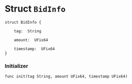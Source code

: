 # Struct `BidInfo`

```cadence
struct BidInfo {

    tag:  String

    amount:  UFix64

    timestamp:  UFix64
}
```


### Initializer

```cadence
func init(tag String, amount UFix64, timestamp UFix64)
```


